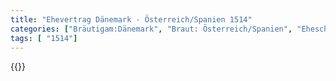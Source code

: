 ```yaml
---
title: "Ehevertrag Dänemark - Österreich/Spanien 1514"
categories: ["Bräutigam:Dänemark", "Braut: Österreich/Spanien", "Eheschließung vollzogen?:Ja", "verschiedenkonfessionelle Ehe?:Nein", "Dynastie Bräutigam:Oldenburg (Dänemark)", "Akteur Bräutigam:Oldenburg (Dänemark)", "Akteur Braut:Habsburg (Österreich)", "Textbezug?:nein", "Ständisch?:ja", "Ratifikation?:ja", "Sonstiges?:nein", "Bräutigam:Dänemark", "Braut: Österreich/Spanien"]
tags: [ "1514"]
---
```

<!--more-->
{{<v16>}}